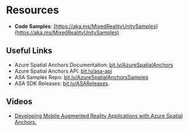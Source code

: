 # Resources

* **Code Samples**: [https://aka.ms/MixedRealityUnitySamples](https://aka.ms/MixedRealityUnitySamples)

## Useful Links

* Azure Spatial Anchors Documentation: [bit.ly/AzureSpatialAnchors](https://docs.microsoft.com/en-us/azure/spatial-anchors/?WT.mc_id=github-mixedrealitycurriculum-ayyonet)
* Azure Spatial Anchors API: [bit.ly/asa-api](https://docs.microsoft.com/en-us/dotnet/api/microsoft.azure.spatialanchors?WT.mc_id=github-mixedrealitycurriculum-ayyonet)
* ASA Samples Repo: [bit.ly/AzureSpatialAnchorsSamples](https://github.com/Azure/azure-spatial-anchors-samples?WT.mc_id=github-mixedrealitycurriculum-ayyonet)
* ASA SDK Releases: [bit.ly/ASAReleases](https://github.com/Azure/azure-spatial-anchors-samples/releases?WT.mc_id=github-mixedrealitycurriculum-ayyonet)

## Videos

* [Developing Mobile Augmented Reality Applications with Azure Spatial Anchors. ](https://youtu.be/CVmfP8TaqNU)



